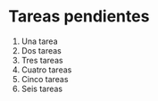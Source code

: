 # Tareas pendientes

1. Una tarea
2. Dos tareas
3. Tres tareas
4. Cuatro tareas
5. Cinco tareas
6. Seis tareas